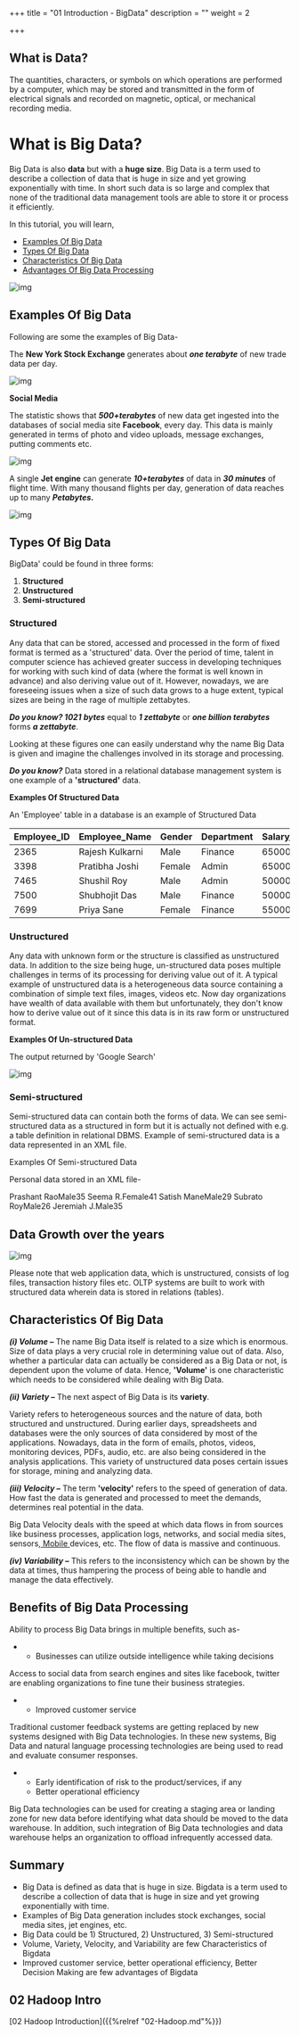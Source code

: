 +++
title = "01 Introduction - BigData"
description = ""
weight = 2

+++

## **What is Data?**

The quantities, characters, or symbols on which operations are performed by a computer, which may be stored and transmitted in the form of electrical signals and recorded on magnetic, optical, or mechanical recording media.

# **What is Big Data?**

Big Data is also **data** but with a **huge size**. Big Data is a term used to describe a collection of data that is huge in size and yet growing exponentially with time. In short such data is so large and complex that none of the traditional data management tools are able to store it or process it efficiently.

In this tutorial, you will learn,

- [Examples Of Big Data](https://www.guru99.com/what-is-big-data.html#1)
- [Types Of Big Data](https://www.guru99.com/what-is-big-data.html#2)
- [Characteristics Of Big Data](https://www.guru99.com/what-is-big-data.html#3)
- [Advantages Of Big Data Processing](https://www.guru99.com/what-is-big-data.html#4)

![img](https://www.guru99.com/images/Big_Data/061114_0759_WhatIsBigDa1.jpg)

## **Examples Of Big Data**

Following are some the examples of Big Data-

The **New York Stock Exchange** generates about ***one terabyte*** of new trade data per day.

![img](https://www.guru99.com/images/Big_Data/061114_0759_WhatIsBigDa2.jpg)

**Social Media**

The statistic shows that ***500+terabytes*** of new data get ingested into the databases of social media site **Facebook**, every day. This data is mainly generated in terms of photo and video uploads, message exchanges, putting comments etc.

![img](https://www.guru99.com/images/Big_Data/061114_0759_WhatIsBigDa3.jpg)

A single **Jet engine** can generate ***10+terabytes*** of data in ***30 minutes*** of flight time. With many thousand flights per day, generation of data reaches up to many ***Petabytes.***

![img](https://www.guru99.com/images/Big_Data/061114_0759_WhatIsBigDa4.jpg)

## **Types Of Big Data**

BigData' could be found in three forms:

1. **Structured**
2. **Unstructured**
3. **Semi-structured**

### **Structured**

Any data that can be stored, accessed and processed in the form of fixed format is termed as a 'structured' data. Over the period of time, talent in computer science has achieved greater success in developing techniques for working with such kind of data (where the format is well known in advance) and also deriving value out of it. However, nowadays, we are foreseeing issues when a size of such data grows to a huge extent, typical sizes are being in the rage of multiple zettabytes.

***Do you know? 10******21*** ***bytes*** equal to ***1 zettabyte*** or ***one billion terabytes*** forms ***a zettabyte***.

Looking at these figures one can easily understand why the name Big Data is given and imagine the challenges involved in its storage and processing.

***Do you know?*** Data stored in a relational database management system is one example of a **'structured'** data.

**Examples Of Structured Data**

An 'Employee' table in a database is an example of Structured Data

| **Employee_ID** | **Employee_Name** | **Gender** | **Department** | **Salary_In_lacs** |
| --------------- | ----------------- | ---------- | -------------- | ------------------ |
| 2365            | Rajesh Kulkarni   | Male       | Finance        | 650000             |
| 3398            | Pratibha Joshi    | Female     | Admin          | 650000             |
| 7465            | Shushil Roy       | Male       | Admin          | 500000             |
| 7500            | Shubhojit Das     | Male       | Finance        | 500000             |
| 7699            | Priya Sane        | Female     | Finance        | 550000             |

### **Unstructured**

Any data with unknown form or the structure is classified as unstructured data. In addition to the size being huge, un-structured data poses multiple challenges in terms of its processing for deriving value out of it. A typical example of unstructured data is a heterogeneous data source containing a combination of simple text files, images, videos etc. Now day organizations have wealth of data available with them but unfortunately, they don't know how to derive value out of it since this data is in its raw form or unstructured format.

**Examples Of Un-structured Data**

The output returned by 'Google Search'

![img](https://www.guru99.com/images/Big_Data/061114_0759_WhatIsBigDa5.png)

###  **Semi-structured**

Semi-structured data can contain both the forms of data. We can see semi-structured data as a structured in form but it is actually not defined with e.g. a table definition in relational DBMS. Example of semi-structured data is a data represented in an XML file.

Examples Of Semi-structured Data

Personal data stored in an XML file-

<rec><name>Prashant Rao</name><sex>Male</sex><age>35</age></rec>
<rec><name>Seema R.</name><sex>Female</sex><age>41</age></rec>
<rec><name>Satish Mane</name><sex>Male</sex><age>29</age></rec>
<rec><name>Subrato Roy</name><sex>Male</sex><age>26</age></rec>
<rec><name>Jeremiah J.</name><sex>Male</sex><age>35</age></rec>

## **Data Growth over the years**

![img](https://www.guru99.com/images/1/big-data-growth.jpg)

 Please note that web application data, which is unstructured, consists of log files, transaction history files etc. OLTP systems are built to work with structured data wherein data is stored in relations (tables).

## **Characteristics Of Big Data**

***(i) Volume –*** The name Big Data itself is related to a size which is enormous. Size of data plays a very crucial role in determining value out of data. Also, whether a particular data can actually be considered as a Big Data or not, is dependent upon the volume of data. Hence, **'Volume'** is one characteristic which needs to be considered while dealing with Big Data.

***(ii) Variety –*** The next aspect of Big Data is its **variety**.

Variety refers to heterogeneous sources and the nature of data, both structured and unstructured. During earlier days, spreadsheets and databases were the only sources of data considered by most of the applications. Nowadays, data in the form of emails, photos, videos, monitoring devices, PDFs, audio, etc. are also being considered in the analysis applications. This variety of unstructured data poses certain issues for storage, mining and analyzing data.

***(iii) Velocity –*** The term **'velocity'** refers to the speed of generation of data. How fast the data is generated and processed to meet the demands, determines real potential in the data.

Big Data Velocity deals with the speed at which data flows in from sources like business processes, application logs, networks, and social media sites, sensors,[ Mobile ](https://www.guru99.com/mobile-testing.html)devices, etc. The flow of data is massive and continuous.

***(iv) Variability –*** This refers to the inconsistency which can be shown by the data at times, thus hampering the process of being able to handle and manage the data effectively.

## **Benefits of Big Data Processing**

Ability to process Big Data brings in multiple benefits, such as-

- - Businesses can utilize outside intelligence while taking decisions

Access to social data from search engines and sites like facebook, twitter are enabling organizations to fine tune their business strategies.

- - Improved customer service

Traditional customer feedback systems are getting replaced by new systems designed with Big Data technologies. In these new systems, Big Data and natural language processing technologies are being used to read and evaluate consumer responses.

- - Early identification of risk to the product/services, if any
  - Better operational efficiency

Big Data technologies can be used for creating a staging area or landing zone for new data before identifying what data should be moved to the data warehouse. In addition, such integration of Big Data technologies and data warehouse helps an organization to offload infrequently accessed data.

## **Summary**

- Big Data is defined as data that is huge in size. Bigdata is a term used to describe a collection of data that is huge in size and yet growing exponentially with time.
- Examples of Big Data generation includes stock exchanges, social media sites, jet engines, etc.
- Big Data could be 1) Structured, 2) Unstructured, 3) Semi-structured
- Volume, Variety, Velocity, and Variability are few Characteristics of Bigdata
- Improved customer service, better operational efficiency, Better Decision Making are few advantages of Bigdata

## 02 Hadoop Intro

[02 Hadoop Introduction]({{%relref "02-Hadoop.md"%}})